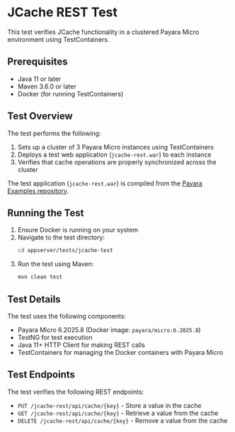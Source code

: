 # JCache REST Test

This test verifies JCache functionality in a clustered Payara Micro environment using TestContainers.

## Prerequisites

- Java 11 or later
- Maven 3.6.0 or later
- Docker (for running TestContainers)

## Test Overview

The test performs the following:
1. Sets up a cluster of 3 Payara Micro instances using TestContainers
2. Deploys a test web application (`jcache-rest.war`) to each instance
3. Verifies that cache operations are properly synchronized across the cluster

The test application (`jcache-rest.war`) is compiled from the [Payara Examples repository](https://github.com/payara/Payara-Examples/tree/main/javaee/jcache/jcache-rest).

## Running the Test

1. Ensure Docker is running on your system
2. Navigate to the test directory:
   ```bash
   cd appserver/tests/jcache-test
   ```
3. Run the test using Maven:
   ```bash
   mvn clean test
   ```

## Test Details

The test uses the following components:
- Payara Micro 6.2025.8 (Docker image: `payara/micro:6.2025.8`)
- TestNG for test execution
- Java 11+ HTTP Client for making REST calls
- TestContainers for managing the Docker containers with Payara Micro

## Test Endpoints

The test verifies the following REST endpoints:
- `PUT /jcache-rest/api/cache/{key}` - Store a value in the cache
- `GET /jcache-rest/api/cache/{key}` - Retrieve a value from the cache
- `DELETE /jcache-rest/api/cache/{key}` - Remove a value from the cache
